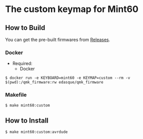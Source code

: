 # The custom keymap for Mint60

## How to Build
You can get the pre-built firmwares from [Releases](https://github.com/andooown/qmk_firmware/releases).

### Docker
- Required:
  - Docker

```
$ docker run -e KEYBOARD=mint60 -e KEYMAP=custom --rm -v $(pwd):/qmk_firmware:rw edasque/qmk_firmware
```

### Makefile
```
$ make mint60:custom
```

## How to Install
```
$ make mint60:custom:avrdude
```
